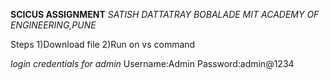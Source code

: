 **SCICUS ASSIGNMENT**
*SATISH DATTATRAY BOBALADE*
*MIT ACADEMY OF ENGINEERING,PUNE*


Steps
1)Download file
2)Run on vs command 



*login credentials for admin*
Username:Admin
Password:admin@1234
